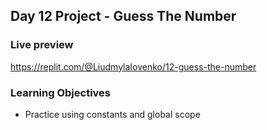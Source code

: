 ## Day 12 Project - Guess The Number

### Live preview
https://replit.com/@LiudmylaIovenko/12-guess-the-number

### Learning Objectives
* Practice using constants and global scope
